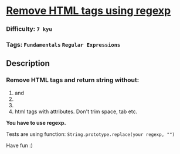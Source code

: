 # [Remove HTML tags using regexp](https://www.codewars.com/kata/58488e89cc8feac6cb000941)

### Difficulty: `7 kyu`

### Tags: `Fundamentals` `Regular Expressions`

## Description

### Remove HTML tags and return string without:

1. <tag> and </tag>
2. <tag/>
3. <tag />
4. html tags with attributes. Don't trim space, tab etc.

**You have to use regexp.**

Tests are using function:
`String.prototype.replace(your regexp, "")`

Have fun :)